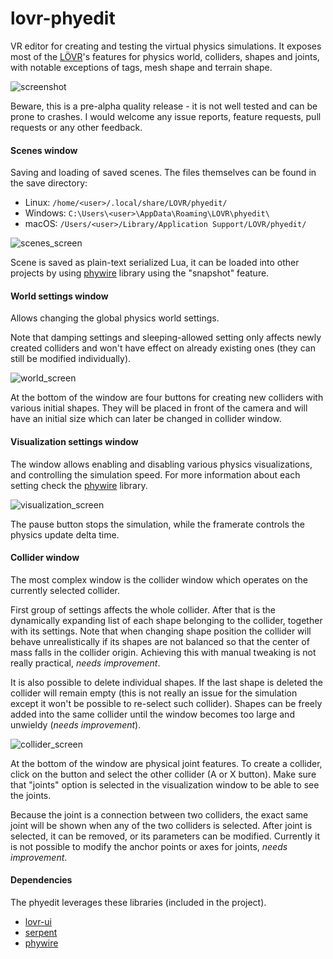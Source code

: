 # lovr-phyedit

VR editor for creating and testing the virtual physics simulations. It exposes most of the [LÖVR](https://lovr.org/)'s features for physics world, colliders, shapes and joints, with notable exceptions of tags, mesh shape and terrain shape.

![screenshot](media/screenshot.png)

Beware, this is a pre-alpha quality release - it is not well tested and can be prone to crashes. I would welcome any issue reports, feature requests, pull requests or any other feedback.

#### Scenes window

Saving and loading of saved scenes. The files themselves can be found in the save directory:

* Linux: `/home/<user>/.local/share/LOVR/phyedit/`
* Windows: `C:\Users\<user>\AppData\Roaming\LOVR\phyedit\`
* macOS: `/Users/<user>/Library/Application Support/LOVR/phyedit/`

![scenes_screen](media/scenes_screen.png)

Scene is saved as plain-text serialized Lua, it can be loaded into other projects by using [phywire](https://github.com/jmiskovic/lovr-phywire) library using the "snapshot" feature.

#### World settings window

Allows changing the global physics world settings.

Note that damping settings and sleeping-allowed setting only affects newly created colliders and won't have effect on already existing ones (they can still be modified individually).

![world_screen](media/world_screen.png)

At the bottom of the window are four buttons for creating new colliders with various initial shapes. They will be placed in front of the camera and will have an initial size which can later be changed in collider window.

#### Visualization settings window

The window allows enabling and disabling various physics visualizations, and controlling the simulation speed. For more information about each setting check the [phywire](https://github.com/jmiskovic/lovr-phywire) library.

![visualization_screen](media/visualization_screen.png)

The pause button stops the simulation, while the framerate controls the physics update delta time.

#### Collider window

The most complex window is the collider window which operates on the currently selected collider.

First group of settings affects the whole collider. After that is the dynamically expanding list of each shape belonging to the collider, together with its settings. Note that when changing shape position the collider will behave unrealistically if its shapes are not balanced so that the center of mass falls in the collider origin. Achieving this with manual tweaking is not really practical, *needs improvement*.

It is also possible to delete individual shapes. If the last shape is deleted the collider will remain empty (this is not really an issue for the simulation except it won't be possible to re-select such collider). Shapes can be freely added into the same collider until the window becomes too large and unwieldy (*needs improvement*).

![collider_screen](media/collider_screen.png)

At the bottom of the window are physical joint features. To create a collider, click on the button and select the other collider (A or X button). Make sure that "joints" option is selected in the visualization window to be able to see the joints.

Because the joint is a connection between two colliders, the exact same joint will be shown when any of the two colliders is selected. After joint is selected, it can be removed, or its parameters can be modified. Currently it is not possible to modify the anchor points or axes for joints, *needs improvement*.



#### Dependencies

The phyedit leverages these libraries (included in the project).

* [lovr-ui](https://github.com/immortalx74/lovr-ui)
* [serpent](https://github.com/pkulchenko/serpent/)
* [phywire](https://github.com/jmiskovic/lovr-phywire)
